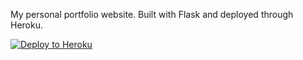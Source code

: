 My personal portfolio website. Built with Flask and deployed through Heroku.

[![Deploy to Heroku](https://www.herokucdn.com/deploy/button.png)](https://heroku.com/deploy)
